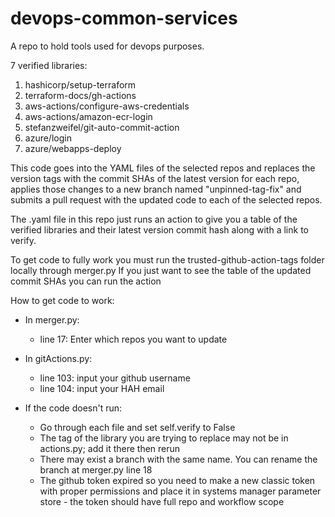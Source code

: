 # devops-common-services
A repo to hold tools used for devops purposes.

7 verified libraries:
  1. hashicorp/setup-terraform
  2. terraform-docs/gh-actions
  3. aws-actions/configure-aws-credentials
  4. aws-actions/amazon-ecr-login
  5. stefanzweifel/git-auto-commit-action
  6. azure/login
  7. azure/webapps-deploy

This code goes into the YAML files of the selected repos and replaces the version tags with the commit SHAs of the latest version for each repo, applies those changes to a new branch named "unpinned-tag-fix" and submits a pull request with the updated code to each of the selected repos.

The .yaml file in this repo just runs an action to give you a table of the verified libraries and their latest version commit hash along with a link to verify.

To get code to fully work you must run the trusted-github-action-tags folder locally through merger.py
If you just want to see the table of the updated commit SHAs you can run the action

How to get code to work:
- In merger.py:
    - line 17: Enter which repos you want to update

- In gitActions.py:
    - line 103: input your github username
    - line 104: input your HAH email

- If the code doesn't run:
    - Go through each file and set self.verify to False
    - The tag of the library you are trying to replace may not be in actions.py; add it there then rerun
    - There may exist a branch with the same name. You can rename the branch at merger.py line 18
    - The github token expired so you need to make a new classic token with proper permissions and place it in systems manager parameter store
            - the token should have full repo and workflow scope
